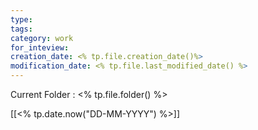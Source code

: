 ```yaml
---
type: 
tags: 
category: work
for_inteview: 
creation_date: <% tp.file.creation_date()%>
modification_date: <% tp.file.last_modified_date() %>
---
```


Current Folder : <% tp.file.folder() %>




[[<% tp.date.now("DD-MM-YYYY") %>]]

